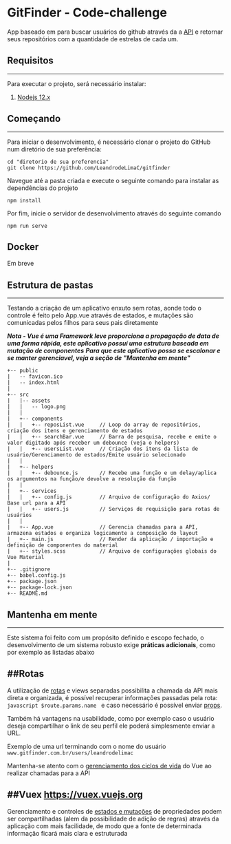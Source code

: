 # GitFinder  - Code-challenge

[logo]: https://github.com/LeandrodeLimaC/gitfinder/blob/master/src/assets/logo.png "GitFinder"

App baseado em  para buscar usuários do github através da a [API](developer.github.com/v3/) e retornar  seus repositórios com a quantidade de estrelas de cada um.

## Requisitos
---
Para executar o projeto, será necessário instalar:

1. [Nodejs 12.x](https://nodejs.org/en/)


## Começando
---
Para iniciar o desenvolvimento, é necessário clonar o projeto do GitHub num diretório de sua preferência:

```shell
cd "diretorio de sua preferencia"
git clone https://github.com/LeandrodeLimaC/gitfinder
```
Navegue até a pasta criada e execute o seguinte comando para instalar as dependências do projeto
```
npm install
```

Por fim, inicie o servidor de desenvolvimento através do seguinte comando
```
npm run serve
```

## Docker

Em breve

## Estrutura de pastas
---

Testando a criação de um aplicativo enxuto sem rotas, aonde todo o controle é feito pelo App.vue através de estados, e mutações são comunicadas pelos filhos para seus pais 
diretamente 

***Nota - Vue é uma Framework leve proporciona a propagação de data de uma forma rápida, este aplicativo possuí uma estrutura baseada em mutação de componentes*** 
***Para que este aplicativo possa se escalonar e se manter gerenciavel, veja a seção de "Mantenha em mente"*** 

```
+-- public
|   -- favicon.ico              
|   -- index.html               
|
+-- src
|   |-- assets
|   |   -- logo.png             
|   |
|   +-- components
|   |   +-- reposList.vue     // Loop do array de repositórios, criação dos itens e gerenciamento de estados 
|   |   +-- searchBar.vue     // Barra de pesquisa, recebe e emite o valor digitado após receber um debounce (veja o helpers) 
|   |   +-- usersList.vue     // Criação dos itens da lista de usuário/Gerenciamento de estados/Emite usuário selecionado
|   |
|   +-- helpers
|   |   +-- debounce.js       // Recebe uma função e um delay/aplica os argumentos na função/e devolve a resolução da função 
|   |
|   +-- services
|   |   +-- config.js         // Arquivo de configuração do Axios/ Base url para a API
|   |   +-- users.js          // Serviços de requisição para rotas de usuários
|   |
|   +-- App.vue               // Gerencia chamadas para a API, armazena estados e organiza logicamente a composição do layout
|   +-- main.js               // Render da aplicação / importação e definição de componentes do material
|   +-- styles.scss           // Arquivo de configurações globais do Vue Material
|
+-- .gitignore
+-- babel.config.js
+-- package.json
+-- package-lock.json
+-- README.md
```

## Mantenha em mente
---
Este sistema foi feito com um propósito definido e escopo fechado, o desenvolvimento de um sistema robusto exige **práticas adicionais**, como por exemplo as listadas abaixo 

##Rotas 
---
A utilização de [rotas](https://router.vuejs.org/guide/essentials/dynamic-matching.html "Explicação sobre Rotas") e views separadas possibilita a chamada da API mais direta e organizada, é possível recuperar informações passadas pela rota: ```javascript $route.params.name ``` e caso necessário é possível enviar [props](https://router.vuejs.org/guide/essentials/passing-props.html "Enviando props com routes").

Também há vantagens na usabilidade, como por exemplo caso o usuário deseja compartilhar o link de seu perfil ele poderá simplesmente enviar a URL.

Exemplo de uma url terminando com o nome do usuário ```www.gitfinder.com.br/users/leandrodelimac```

Mantenha-se atento com o [gerenciamento dos ciclos de vida](https://br.vuejs.org/v2/guide/instance.html#Diagrama-do-Ciclo-de-Vida) do Vue ao realizar chamadas para a API


##Vuex <https://vuex.vuejs.org>
---
Gerenciamento e controles de [estados e mutações](https://vuex.vuejs.org/guide/mutations.html "Mutações no Vuex") de propriedades podem ser compartilhadas (alem da possibilidade de adição de regras) através da aplicação com mais facilidade, de modo que a fonte de determinada informação ficará mais clara e estruturada
